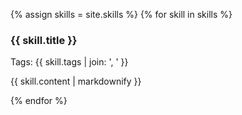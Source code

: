 {% assign skills = site.skills %}
{% for skill in skills %}
  <div class="skill">
    <h3>{{ skill.title }}</h3>
    <p>Tags: {{ skill.tags | join: ', ' }}</p>
    <p>{{ skill.content | markdownify }}</p>
  </div>
{% endfor %}
